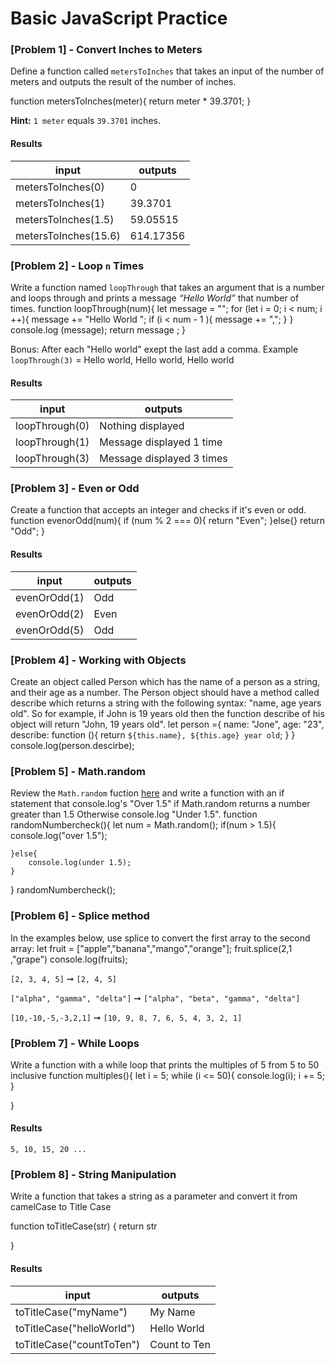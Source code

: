 # Basic JavaScript Practice

### [Problem 1] - Convert Inches to Meters

Define a function called `metersToInches` that takes an input of the number of meters and outputs the result of the number of inches.

function metersToInches(meter){
    return meter * 39.3701;
}

**Hint:** `1 meter` equals `39.3701` inches.

#### Results

| input                | outputs     |
| -------------------- | --------- |
| metersToInches(0)    | 0         |
| metersToInches(1)    | 39.3701   |
| metersToInches(1.5)  | 59.05515  |
| metersToInches(15.6) | 614.17356 |

### [Problem 2] - Loop `n` Times

Write a function named `loopThrough` that takes an argument that is a number and loops through and prints a message _“Hello World”_ that number of times.
function loopThrough(num){
    let message = "";
    for (let i = 0; i < num; i ++){
    message += "Hello World ";
    if (i < num - 1 ){
        message += ",";
    }
    }
    console.log (message);
    return message ;
}

Bonus: After each "Hello world" exept the last add a comma. Example `loopThrough(3)` = Hello world, Hello world, Hello world

#### Results

| input          | outputs                     |
| -------------- | ------------------------- |
| loopThrough(0) | Nothing displayed         |
| loopThrough(1) | Message displayed 1 time  |
| loopThrough(3) | Message displayed 3 times |

### [Problem 3] - Even or Odd

Create a function that accepts an integer and checks if it's even or odd.
function evenorOdd(num){
    if (num % 2 === 0){
        return "Even";
    }else{}
    return "Odd";
}

#### Results

| input          | outputs    |
| -------------- | -----------|
| evenOrOdd(1)   | Odd        |
| evenOrOdd(2)   | Even       |
| evenOrOdd(5)   | Odd        |

### [Problem 4] - Working with Objects

Create an object called Person which has the name of a person as a string, and their age as a number. The Person object should have a method called describe which returns a string with the following syntax: "name, age years old". So for example, if John is 19 years old then the function describe of his object will return "John, 19 years old".
let person ={
    name: "Jone",
    age: "23",
    describe: function (){
        return `${this.name}, ${this.age} year old`;
    }
}
console.log(person.descirbe);
### [Problem 5] - Math.random

Review the `Math.random` fuction [here](https://developer.mozilla.org/en-US/docs/Web/JavaScript/Reference/Global_Objects/Math/random) and write a function with an if statement that console.log's "Over 1.5" if Math.random returns a number greater than 1.5 Otherwise console.log "Under 1.5".
function randomNumbercheck(){
    let num = Math.random();
    if(num > 1.5){
        console.log("over 1.5");

    }else{
        console.log(under 1.5);
    }
}
randomNumbercheck();

### [Problem 6] - Splice method


In the examples below, use splice to convert the first array to the second array:
let fruit = ["apple","banana","mango","orange"];
fruit.splice(2,1 ,"grape")
console.log(fruits);

`[2, 3, 4, 5]` ➞ `[2, 4, 5]`

`["alpha", "gamma", "delta"]` ➞ `["alpha", "beta", "gamma", "delta"]`

`[10,-10,-5,-3,2,1]` ➞ `[10, 9, 8, 7, 6, 5, 4, 3, 2, 1]`

### [Problem 7] - While Loops

Write a function with a while loop that prints the multiples of 5 from 5 to 50 inclusive 
function multiples(){
    let i = 5; 
    while (i <= 50){
        console.log(i);
        i += 5;
    }

}
#### Results
`5, 10, 15, 20 ...`

### [Problem 8] - String Manipulation

Write a function that takes a string as a parameter and convert it from camelCase to Title Case

function toTitleCase(str) {
    return str

}

#### Results

| input                     | outputs                     |
| --------------            | -------------------------   |
| toTitleCase("myName")     | My Name                     |
| toTitleCase("helloWorld") | Hello World                 |
| toTitleCase("countToTen") | Count to Ten                |